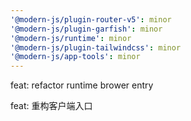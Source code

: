 ```yaml
---
'@modern-js/plugin-router-v5': minor
'@modern-js/plugin-garfish': minor
'@modern-js/runtime': minor
'@modern-js/plugin-tailwindcss': minor
'@modern-js/app-tools': minor
---
```


feat: refactor runtime brower entry

feat: 重构客户端入口
